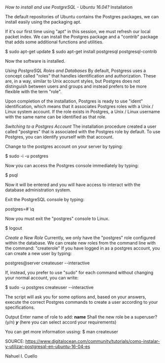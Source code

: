 *How to install and use PostgreSQL - Ubuntu 16.04?*
Installation

The default repositories of Ubuntu contains the Postgres packages, we can install easily using the packaging apt.

If it's our first time using "apt" in this session, we must refresh our local packet index.
We can install the Postgres package and a "contrib" package that adds some additional functions and utilities.


$ sudo apt-get update
$ sudo apt-get install postgresql postgresql-contrib

Now the software is installed.



*Using PostgreSQL Roles and Databases*
By default, Postgress uses a concept called "roles" that handles identification and authorization. 
These are, in a way, similar to Unix account styles, but Postgres does not distinguish between users and groups and instead prefers to be more flexible with the term "role".

Upon completion of the installation, Postgres is ready to use "ident" identification, which means that it associates Postgres roles with a Unix / Linux system account. 
If the role exists in Postgres, a Unix / Linux username with the same name can be identified as that role.



*Switching to a Postgres Account*
The installation procedure created a user called "postgres" that is associated with the Postgres role by default. 
To use Postgres, you can identify yourself with that account.

Change to the postgres account on your server by typing:

$ sudo -i -u postgres

Now you can access the Postgres console immediately by typing:

$ psql

Now it will be entered and you will have access to interact with the database administration system.

Exit the PostgreSQL console by typing:

postgres=# \q

Now you must exit the "postgres" console to Linux.

$ logout



*Create a New Role*
Currently, we only have the "postgres" role configured within the database. We can create new roles from the command line with the command: "createrole"
If you have logged in as a postgres account, you can create a new user by typing:

postgres@server createuser --interactive

If, instead, you prefer to use "sudo" for each command without changing your normal account, you can write:

$ sudo -u postgres createuser --interactive

The script will ask you for some options and, based on your answers, execute the correct Postgres commands to create a user according to your specifications.

Output
Enter name of role to add: ****name****
Shall the new role be a superuser? (y/n) ***y*** (here you can select accord your requirements)

You can get more information ussing:
$ man createuser



SOURCE: https://www.digitalocean.com/community/tutorials/como-instalar-y-utilizar-postgresql-en-ubuntu-16-04-es

Nahuel I. Cuello